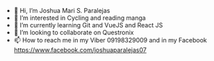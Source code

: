- 👋 Hi, I’m Joshua Mari S. Paralejas
- 👀 I’m interested in Cycling and reading manga
- 🌱 I’m currently learning Git and VueJS and React JS
- 💞️ I’m looking to collaborate on Questronix
- 📫 How to reach me in my Viber 09198329009 and in my Facebook https://www.facebook.com/joshuaparalejas07

<!---
jparalejas/jparalejas is a ✨ special ✨ repository because its `README.md` (this file) appears on your GitHub profile.
You can click the Preview link to take a look at your changes.
--->
